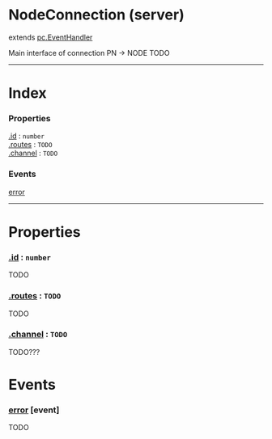 # NodeConnection (server)
extends [pc.EventHandler]

Main interface of connection PN -> NODE TODO

---

# Index

### Properties

<a href='#property_id'>.id</a> : `number`  
<a href='#property_routes'>.routes</a> : `TODO`  
<a href='#property_channel'>.channel</a> : `TODO`  

### Events

<a href='#event_error'>error</a>  



---


# Properties

<a name='property_id'></a>
### <a href='#property_id'>.id</a> : `number`  
TODO

<a name='property_routes'></a>
### <a href='#property_routes'>.routes</a> : `TODO`  
TODO

<a name='property_channel'></a>
### <a href='#property_channel'>.channel</a> : `TODO`  
TODO???



# Events

<a name='event_error'></a>
### <a href='#event_error'>error</a> [event]  
TODO





[pc.EventHandler]: https://developer.playcanvas.com/en/api/pc.EventHandler.html  

